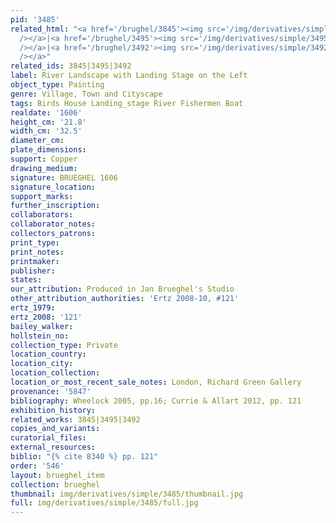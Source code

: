 ```yaml
---
pid: '3485'
related_html: "<a href='/brughel/3845'><img src='/img/derivatives/simple/3845/thumbnail.jpg'
  /></a>|<a href='/brughel/3495'><img src='/img/derivatives/simple/3495/thumbnail.jpg'
  /></a>|<a href='/brughel/3492'><img src='/img/derivatives/simple/3492/thumbnail.jpg'
  /></a>"
related_ids: 3845|3495|3492
label: River Landscape with Landing Stage on the Left
object_type: Painting
genre: Village, Town and Cityscape
tags: Birds House Landing_stage River Fishermen Boat
realdate: '1606'
height_cm: '21.8'
width_cm: '32.5'
diameter_cm: 
plate_dimensions: 
support: Copper
drawing_medium: 
signature: BRUEGHEL 1606
signature_location: 
support_marks: 
further_inscription: 
collaborators: 
collaborator_notes: 
collectors_patrons: 
print_type: 
print_notes: 
printmaker: 
publisher: 
states: 
our_attribution: Produced in Jan Brueghel's Studio
other_attribution_authorities: 'Ertz 2008-10, #121'
ertz_1979: 
ertz_2008: '121'
bailey_walker: 
hollstein_no: 
collection_type: Private
location_country: 
location_city: 
location_collection: 
location_or_most_recent_sale_notes: London, Richard Green Gallery
provenance: '5847'
bibliography: Wheelock 2005, pp.16; Currie & Allart 2012, pp. 121
exhibition_history: 
related_works: 3845|3495|3492
copies_and_variants: 
curatorial_files: 
external_resources: 
biblio: "{% cite 8340 %} pp. 121"
order: '546'
layout: brueghel_item
collection: brueghel
thumbnail: img/derivatives/simple/3485/thumbnail.jpg
full: img/derivatives/simple/3485/full.jpg
---
```

